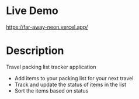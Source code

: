 # Live Demo

https://far-away-neon.vercel.app/

# Description

Travel packing list tracker application

- Add items to your packing list for your next travel
- Track and update the status of items in the list
- Sort the items based on status
